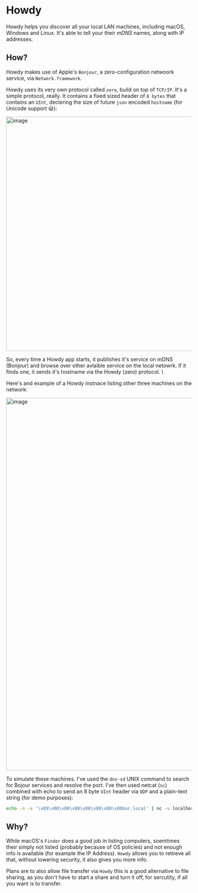 # Howdy

Howdy helps you discover all your local LAN machines, including macOS, Windows and Linux.
It's able to tell your their _mDNS_ names, along with IP addresses.

## How?

Howdy makes use of Apple's `Bonjour`, a zero-configuration netwoork service, via `Network.framework`.

Howdy uses its very own protocol called `zero`, build on top of `TCP/IP`. It's a simple protocol, really.
It contains a fixed sized header of `8 bytes` that contains an `UInt`, declering the size of future `json` encoded `hostname` (for Unicode support 😃):

<img width="636" alt="image" src="https://github.com/stoiandan/Howdy/assets/10388612/56be2126-cdf6-4066-b536-1deb3b31c03c">

So, every time a Howdy app starts, it publishes it's service on mDNS (Bonjour) and browse over other avlaible service on the local netowrk.
If it finds one, it sends it's hostname via the Howdy (zero) protocol. \

Here's and example of a Howdy instnace listing other three machines on the network:

<img width="1012" alt="image" src="https://github.com/stoiandan/Howdy/assets/10388612/6312fbca-d2ec-463f-834e-2723d5c00472">

To simulate these machines. I've used the `dns-sd` UNIX command to search for Bojour services and resolve the port.
I've then used netcat (`nc`) combined with echo to send an 8 byte `UInt` header via `UDP` and a plain-text string (for demo purposes):

```zsh
echo -n -e '\x09\x00\x00\x00\x00\x00\x00\x00bar.local' | nc -u localhost 65172
```

## Why?

While macOS's `Finder` does a good job in listing computers, soemtimes their simply not listed (probably because of OS policies) and
not enough info is available (for example the IP Address). 
`Howdy` allows you to retireve all that, without lowering security, it also gives you more info.

Plans are to also allow file transfer via `Howdy` this is a good alternative to file sharing, as you don't have to start a share and turn it off, for sercutity,
if all you want is to transfer.
